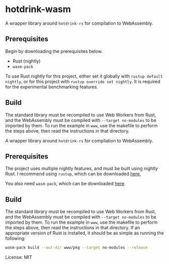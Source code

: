 # hotdrink-wasm

A wrapper library around `hotdrink-rs` for compilation to WebAssembly.

## Prerequisites

Begin by downloading the prerequisites below.

* Rust (nightly)
* `wasm-pack`

To use Rust nightly for this project, either set it globally with `rustup default nightly`, or for this project with `rustup override set nightly`.
It is required for the experimental benchmarking features.

## Build

The standard library must be recompiled to use Web Workers from Rust, and the WebAssembly must be compiled with `--target no-modules` to be imported by them.
To run the example in `www`, use the makefile to perform the steps above, then read the instructions in that directory.


A wrapper library around `hotdrink-rs` for compilation to WebAssembly.

## Prerequisites

The project uses multiple nightly features, and must be built using nightly Rust.
I recommend using `rustup`, which can be downloaded [here](https://rustup.rs/),

You also need `wasm-pack`, which can be downloaded [here](https://rustwasm.github.io/wasm-pack/installer/).

## Build

The standard library must be recompiled to use Web Workers from Rust, and the WebAssembly must be compiled with `--target no-modules` to be imported by them.
To run the example in `www`, use the makefile to perform the steps above, then read the instructions in that directory.
If an appropriate version of Rust is installed, it should be as simple as running the following:

```bash
wasm-pack build --out-dir www/pkg --target no-modules --release
```

License: MIT
